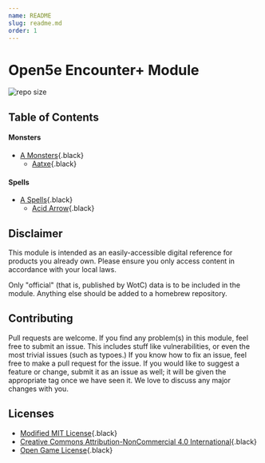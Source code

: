 ```yaml
---
name: README
slug: readme.md
order: 1
---
```


# Open5e Encounter+ Module

![repo size](https://img.shields.io/github/repo-size/Dungeons-and-Pi/Open5e-EncounterModule?style=plastic)

## Table of Contents

#### Monsters
* [A Monsters](monsters/A/readme.md){.black}
    * [Aatxe](monsters/A/Aatxe.md){.black}

#### Spells
* [A Spells](spells/A/readme.md){.black}
    * [Acid Arrow](spells/A/readme.md){.black}

## Disclaimer

This module is intended as an easily-accessible digital reference for products you already own. Please ensure you only access content in accordance with your local laws.

Only "official" (that is, published by WotC) data is to be included in the module. Anything else should be added to a homebrew repository.

## Contributing

Pull requests are welcome. If you find any problem(s) in this module, feel free to submit an issue. This includes stuff like vulnerabilities, or even the most trivial issues (such as typoes.) If you know how to fix an issue, feel free to make a pull request for the issue. If you would like to suggest a feature or change, submit it as an issue as well; it will be given the appropriate tag once we have seen it. We love to discuss any major changes with you.

## Licenses
* [Modified MIT License](license.md#modified-mit-license){.black}
* [Creative Commons Attribution-NonCommercial 4.0 International](license.md#creative-commons-attribution-noncommercial-40-international){.black}
* [Open Game License](license.md#open-game-license){.black}